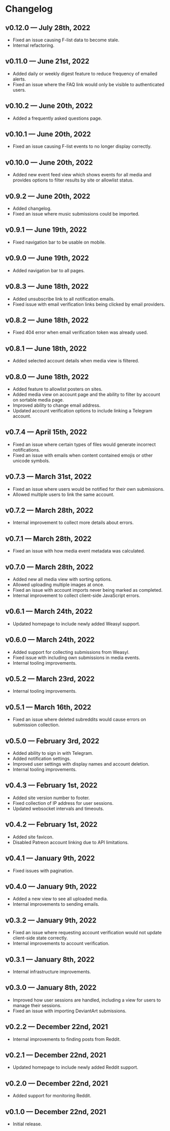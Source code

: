 # Changelog

## v0.12.0 — July 28th, 2022

* Fixed an issue causing F-list data to become stale.
* Internal refactoring.

## v0.11.0 — June 21st, 2022

* Added daily or weekly digest feature to reduce frequency of emailed alerts.
* Fixed an issue where the FAQ link would only be visible to authenticated
  users.

## v0.10.2 — June 20th, 2022

* Added a frequently asked questions page.

## v0.10.1 — June 20th, 2022

* Fixed an issue causing F-list events to no longer display correctly.

## v0.10.0 — June 20th, 2022

* Added new event feed view which shows events for all media and provides
  options to filter results by site or allowlist status.

## v0.9.2 — June 20th, 2022

* Added changelog.
* Fixed an issue where music submissions could be imported.

## v0.9.1 — June 19th, 2022

* Fixed navigation bar to be usable on mobile.

## v0.9.0 — June 19th, 2022

* Added navigation bar to all pages.

## v0.8.3 — June 18th, 2022

* Added unsubscribe link to all notification emails.
* Fixed issue with email verification links being clicked by email providers.

## v0.8.2 — June 18th, 2022

* Fixed 404 error when email verification token was already used.

## v0.8.1 — June 18th, 2022

* Added selected account details when media view is filtered.

## v0.8.0 — June 18th, 2022

* Added feature to allowlist posters on sites.
* Added media view on account page and the ability to filter by account on
  sortable media page.
* Improved ability to change email address.
* Updated account verification options to include linking a Telegram account.

## v0.7.4 — April 15th, 2022

* Fixed an issue where certain types of files would generate incorrect
  notifications.
* Fixed an issue with emails when content contained emojis or other unicode
  symbols.

## v0.7.3 — March 31st, 2022

* Fixed an issue where users would be notified for their own submissions.
* Allowed multiple users to link the same account.

## v0.7.2 — March 28th, 2022

* Internal improvement to collect more details about errors.

## v0.7.1 — March 28th, 2022

* Fixed an issue with how media event metadata was calculated.

## v0.7.0 — March 28th, 2022

* Added new all media view with sorting options.
* Allowed uploading multiple images at once.
* Fixed an issue with account imports never being marked as completed.
* Internal improvement to collect client-side JavaScript errors.

## v0.6.1 — March 24th, 2022

* Updated homepage to include newly added Weasyl support.

## v0.6.0 — March 24th, 2022

* Added support for collecting submissions from Weasyl.
* Fixed issue with including own submissions in media events.
* Internal tooling improvements.

## v0.5.2 — March 23rd, 2022

* Internal tooling improvements.

## v0.5.1 — March 16th, 2022

* Fixed an issue where deleted subreddits would cause errors on submission
  collection.

## v0.5.0 — February 3rd, 2022

* Added ability to sign in with Telegram.
* Added notification settings.
* Improved user settings with display names and account deletion.
* Internal tooling improvements.

## v0.4.3 — February 1st, 2022

* Added site version number to footer.
* Fixed collection of IP address for user sessions.
* Updated websocket intervals and timeouts.

## v0.4.2 — February 1st, 2022

* Added site favicon.
* Disabled Patreon account linking due to API limitations.

## v0.4.1 — January 9th, 2022

* Fixed issues with pagination.

## v0.4.0 — January 9th, 2022

* Added a new view to see all uploaded media.
* Internal improvements to sending emails.

## v0.3.2 — January 9th, 2022

* Fixed an issue where requesting account verification would not update
  client-side state correctly.
* Internal improvements to account verification.

## v0.3.1 — January 8th, 2022

* Internal infrastructure improvements.

## v0.3.0 — January 8th, 2022

* Improved how user sessions are handled, including a view for users to manage
  their sessions.
* Fixed an issue with importing DeviantArt submissions.

## v0.2.2 — December 22nd, 2021

* Internal improvements to finding posts from Reddit.

## v0.2.1 — December 22nd, 2021

* Updated homepage to include newly added Reddit support.

## v0.2.0 — December 22nd, 2021

* Added support for monitoring Reddit.

## v0.1.0 — December 22nd, 2021

* Initial release.
